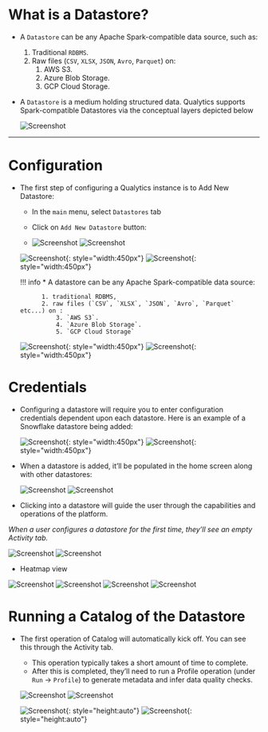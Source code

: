 # What is a Datastore?

* A `Datastore` can be any Apache Spark-compatible data source, such as:
    1. Traditional `RDBMS`.
    2. Raw files (`CSV`, `XLSX`, `JSON`, `Avro`, `Parquet`) on:
        1. AWS S3.
        2. Azure Blob Storage.
        3. GCP Cloud Storage.

*  A `Datastore` is a medium holding structured data. Qualytics supports Spark-compatible Datastores via the conceptual layers depicted below

    ![Screenshot](../assets/datastores/what-is/qualytics-architecture.png)

--- 
# Configuration


* The first step of configuring a Qualytics instance is to Add New Datastore:
    - In the `main` menu, select `Datastores` tab
    - Click on `Add New Datastore` button:
    
    - ![Screenshot](../assets/datastores/what-is/add-new-datastore-button-light.png#only-light)
      ![Screenshot](../assets/datastores/what-is/add-new-datastore-button-dark.png#only-dark)

    ![Screenshot](../assets/datastores/what-is/add-datastore-light.png#only-light){: style="width:450px"}
    ![Screenshot](../assets/datastores/what-is/add-datastore-dark.png#only-dark){: style="width:450px"}

    !!! info 
        * A datastore can be any Apache Spark-compatible data source:
            
            1. traditional RDBMS, 
            2. raw files (`CSV`, `XLSX`, `JSON`, `Avro`, `Parquet` etc...) on :
                3. `AWS S3`.
                4. `Azure Blob Storage`.
                5. `GCP Cloud Storage`

    ![Screenshot](../assets/datastores/what-is/listing-datastores-light.png#only-light){: style="width:450px"}
    ![Screenshot](../assets/datastores/what-is/listing-datastores-dark.png#only-dark){: style="width:450px"}


# Credentials
* Configuring a datastore will require you to enter configuration credentials dependent upon each datastore. Here is an example of a Snowflake datastore being added:


    ![Screenshot](../assets/datastores/what-is/add-snowflake-datastore-light.png#only-light){: style="width:450px"}
    ![Screenshot](../assets/datastores/what-is/add-snowflake-datastore-dark.png#only-dark){: style="width:450px"}

* When a datastore is added, it’ll be populated in the home screen along with other datastores:

    ![Screenshot](../assets/datastores/what-is/show-all-created-datastores-light.png#only-light)
    ![Screenshot](../assets/datastores/what-is/show-all-created-datastores-dark.png#only-dark)


* Clicking into a datastore will guide the user through the capabilities and operations of the platform. 

*When a user configures a datastore for the first time, they’ll see an empty Activity tab.*

![Screenshot](../assets/datastores/what-is/specific-datastore-light.png#only-light)
![Screenshot](../assets/datastores/what-is/specific-datastore-dark.png#only-dark)

* Heatmap view

![Screenshot](../assets/datastores/what-is/data-volume-light.png#only-light)
![Screenshot](../assets/datastores/what-is/data-volume-dark.png#only-dark)
![Screenshot](../assets/datastores/what-is/anomaly-count-light.png#only-light)
![Screenshot](../assets/datastores/what-is/anomaly-count-dark.png#only-dark)

# Running a Catalog of the Datastore
* The first operation of Catalog will automatically kick off. You can see this through the Activity tab. 
    * This operation typically takes a short amount of time to complete. 
    * After this is completed, they’ll need to run a Profile operation (under `Run` -> `Profile`) to generate metadata and infer data quality checks. 

    ![Screenshot](../assets/datastores/what-is/running-profile-menu-light.png#only-light)
    ![Screenshot](../assets/datastores/what-is/running-profile-menu-dark.png#only-dark)

    ![Screenshot](../assets/datastores/what-is/running-profile-light.png#only-light){: style="height:auto"}
    ![Screenshot](../assets/datastores/what-is/running-profile-dark.png#only-dark){: style="height:auto"}
